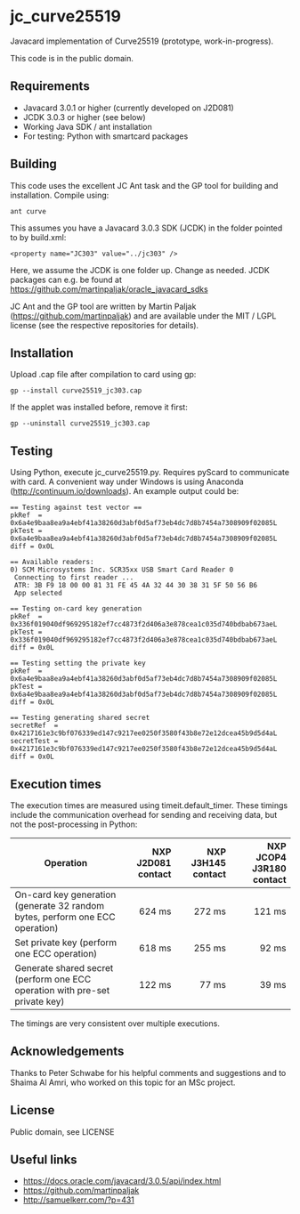 # jc_curve25519

Javacard implementation of Curve25519 (prototype, work-in-progress). 

This code is in the public domain.

## Requirements
- Javacard 3.0.1 or higher (currently developed on J2D081)
- JCDK 3.0.3 or higher (see below)
- Working Java SDK / ant installation
- For testing: Python with smartcard packages

## Building
This code uses the excellent JC Ant task and the GP tool for building and installation. Compile using:
	
	ant curve
	
This assumes you have a Javacard 3.0.3 SDK (JCDK) in the folder pointed to by build.xml:

	<property name="JC303" value="../jc303" />

Here, we assume the JCDK is one folder up. Change as needed. JCDK packages can e.g. be found at https://github.com/martinpaljak/oracle_javacard_sdks

JC Ant and the GP tool are written by Martin Paljak (https://github.com/martinpaljak) and are available under the MIT / LGPL license (see the respective repositories for details).

## Installation
Upload .cap file after compilation to card using gp:

	gp --install curve25519_jc303.cap

If the applet was installed before, remove it first:

	gp --uninstall curve25519_jc303.cap	

## Testing
Using Python, execute jc_curve25519.py. Requires pyScard to communicate with card. A convenient way under Windows is using Anaconda (http://continuum.io/downloads). An example output could be:

	== Testing against test vector == 
	pkRef  = 0x6a4e9baa8ea9a4ebf41a38260d3abf0d5af73eb4dc7d8b7454a7308909f02085L
	pkTest = 0x6a4e9baa8ea9a4ebf41a38260d3abf0d5af73eb4dc7d8b7454a7308909f02085L
	diff = 0x0L

	== Available readers:
	0) SCM Microsystems Inc. SCR35xx USB Smart Card Reader 0
	 Connecting to first reader ... 
	 ATR: 3B F9 18 00 00 81 31 FE 45 4A 32 44 30 38 31 5F 50 56 B6
	 App selected

	== Testing on-card key generation
	pkRef  = 0x336f019040df969295182ef7cc4873f2d406a3e878cea1c035d740bdbab673aeL
	pkTest = 0x336f019040df969295182ef7cc4873f2d406a3e878cea1c035d740bdbab673aeL
	diff = 0x0L

	== Testing setting the private key
	pkRef  = 0x6a4e9baa8ea9a4ebf41a38260d3abf0d5af73eb4dc7d8b7454a7308909f02085L
	pkTest = 0x6a4e9baa8ea9a4ebf41a38260d3abf0d5af73eb4dc7d8b7454a7308909f02085L
	diff = 0x0L

	== Testing generating shared secret
	secretRef  = 0x4217161e3c9bf076339ed147c9217ee0250f3580f43b8e72e12dcea45b9d5d4aL
	secretTest = 0x4217161e3c9bf076339ed147c9217ee0250f3580f43b8e72e12dcea45b9d5d4aL
	diff = 0x0L

## Execution times
The execution times are measured using timeit.default_timer. These timings include the communication overhead for sending and receiving data, but not the post-processing in Python:

| Operation | NXP J2D081 contact | NXP J3H145 contact | NXP JCOP4 J3R180 contact | 
| ------------- |-------------:| -----:| -------------:|
| On-card key generation (generate 32 random bytes, perform one ECC operation)   | 624 ms | 272 ms  | 121 ms |
| Set private key (perform one ECC operation)     |  618 ms |  255 ms | 92 ms | 
| Generate shared secret (perform one ECC operation with pre-set private key)    | 122 ms |  77  ms | 39 ms |
	
The timings are very consistent over multiple executions.
	
## Acknowledgements
Thanks to Peter Schwabe for his helpful comments and suggestions and to Shaima Al Amri, who worked on this topic for an MSc project.

## License
Public domain, see LICENSE

## Useful links
* https://docs.oracle.com/javacard/3.0.5/api/index.html
* https://github.com/martinpaljak
* http://samuelkerr.com/?p=431 
